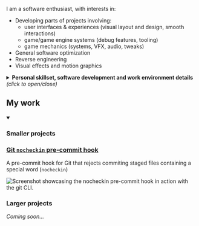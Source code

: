 I am a software enthusiast, with interests in:
- Developing parts of projects involving:
  - user interfaces & experiences (visual layout and design, smooth interactions)
  - game/game engine systems (debug features, tooling)
  - game mechanics (systems, VFX, audio, tweaks)
- General software optimization
- Reverse engineering
- Visual effects and motion graphics

<details>
<summary><b>Personal skillset, software development and work environment details</b> <i>(click to open/close)</i></summary>

### Languages I work with (ordered by frequency):
- **C# (Unity and WPF/WinUI (XAML))**
- **Swift/SwiftUI**
- C/C++
- JavaScript
- _Java_
- _interested in Jai (unreleased to public)_

### Software and development environments I work in (ordered by frequency):

- Source control: Git
- Code editors:
  - Visual Studio / Visual Studio Code
  - Xcode
  - _JetBrains IntelliJ IDEA_
- Project software:
  - Unity Engine (+ _Blender_)
  - Adobe After Effects / Lottielab
  - Figma

</details>

## My work

<details open>
<summary><h3>Small<i>er</i> projects</h3></summary>

### [Git `nocheckin` pre-commit hook](https://gist.github.com/xezrunner/e6dbafcc21fcbc976c93bdee0f371a08)

A pre-commit hook for Git that rejects commiting staged files containing a special word (`nocheckin`)

<picture>
  <source media="(prefers-color-scheme: light)" srcset="https://github.com/user-attachments/assets/9a6bb784-decf-489b-ba79-ceca5955cd13">
  <source media="(prefers-color-scheme: dark)"  srcset="https://github.com/user-attachments/assets/6aef50d9-90ff-4de9-b97a-ab0f4551977b">
  <img alt="Screenshot showcasing the nocheckin pre-commit hook in action with the git CLI."
       src="https://github.com/user-attachments/assets/9a6bb784-decf-489b-ba79-ceca5955cd13">
</picture>

</details>

### Larger projects

_Coming soon..._
